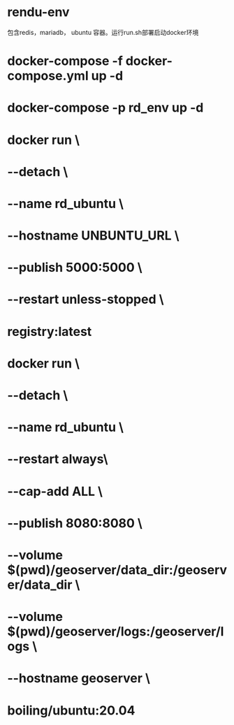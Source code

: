 # rendu-env

包含redis，mariadb， ubuntu 容器。运行run.sh部署启动docker环境

# docker-compose -f docker-compose.yml up -d
# docker-compose -p rd_env up -d
# docker run \
#   --detach \
#   --name rd_ubuntu \
#   --hostname UNBUNTU_URL \
#   --publish 5000:5000 \
#   --restart unless-stopped \
#   registry:latest

# docker run \
#   --detach \
#   --name rd_ubuntu \
#   --restart always\
#   --cap-add ALL \
#   --publish 8080:8080 \
 
#   --volume $(pwd)/geoserver/data_dir:/geoserver/data_dir \
#   --volume $(pwd)/geoserver/logs:/geoserver/logs \
#   --hostname geoserver \
#   boiling/ubuntu:20.04